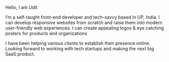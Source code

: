 Hello, I am Udit

I’m a self-taught front-end developer and tech-savvy based in UP, India. I can develop responsive websites from scratch and raise them into modern user-friendly web experiences. I can create appealing logos & eye catching posters for products and organizations

I have been helping various clients to establish their presence online. Looking forward to working with tech startups and making the next big SaaS product.
